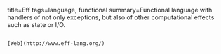 title=Eff
tags=language, functional
summary=Functional language with handlers of not only exceptions, but also of other computational effects such as state or I/O.
~~~~~~

[Web](http://www.eff-lang.org/)

